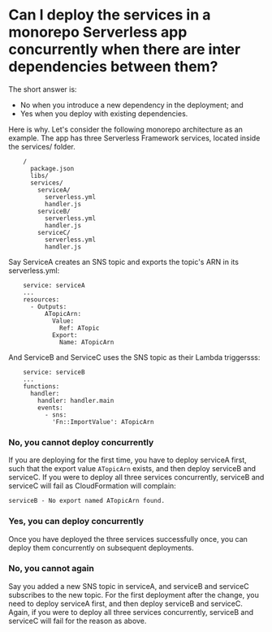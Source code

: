 # Can I deploy the services in a monorepo Serverless app concurrently when there are inter dependencies between them? 

The short answer is:
- No when you introduce a new dependency in the deployment; and
- Yes when you deploy with existing dependencies.

Here is why. Let's consider the following monorepo architecture as an example. The app has three Serverless Framework services, located inside the services/ folder.
```
    /
      package.json
      libs/
      services/
        serviceA/
          serverless.yml
          handler.js
        serviceB/
          serverless.yml
          handler.js
        serviceC/
          serverless.yml
          handler.js
```
Say ServiceA creates an SNS topic and exports the topic's ARN in its serverless.yml:
```
    service: serviceA
    ...
    resources:
      - Outputs:
          ATopicArn:
    	    Value:
    		  Ref: ATopic
    		Export:
    		  Name: ATopicArn
```
And ServiceB and ServiceC uses the SNS topic as their Lambda triggersss:
```
    service: serviceB
    ...
    functions:
      handler:
        handler: handler.main
        events:
          - sns:
            'Fn::ImportValue': ATopicArn
```
### No, you cannot deploy concurrently

If you are deploying for the first time, you have to deploy serviceA first, such that the export value `ATopicArn` exists, and then deploy serviceB and serviceC. If you were to deploy all three services concurrently, serviceB and serviceC will fail as CloudFormation will complain:

`serviceB - No export named ATopicArn found.`

### Yes, you can deploy concurrently

Once you have deployed the three services successfully once, you can deploy them concurrently on subsequent deployments.

### No, you cannot again

Say you added a new SNS topic in serviceA, and serviceB and serviceC subscribes to the new topic. For the first deployment after the change, you need to deploy serviceA first, and then deploy serviceB and serviceC. Again, if you were to deploy all three services concurrently, serviceB and serviceC will fail for the reason as above.
